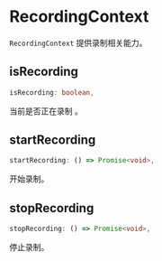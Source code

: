 # RecordingContext

`RecordingContext` 提供录制相关能力。

## isRecording

```typescript
isRecording: boolean,
```

当前是否正在录制 。

## startRecording

```typescript
startRecording: () => Promise<void>,
```

开始录制。

## stopRecording

```typescript
stopRecording: () => Promise<void>,
```

停止录制。
